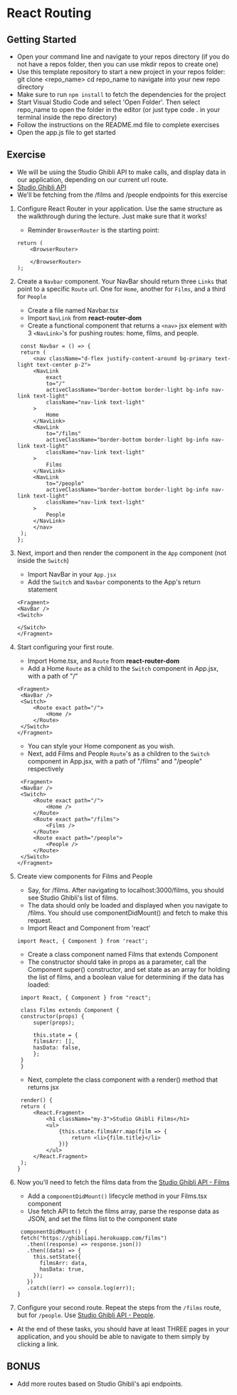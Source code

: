 # React Routing

## Getting Started

- Open your command line and navigate to your repos directory (if you do not have a repos folder, then you can use mkdir repos to create one)
- Use this template repository to start a new project in your repos folder: git clone <repo_name>
  cd repo_name to navigate into your new repo directory
- Make sure to run `npm install` to fetch the dependencies for the project
- Start Visual Studio Code and select 'Open Folder'. Then select repo_name to open the folder in the editor (or just type code . in your terminal inside the repo directory)
- Follow the instructions on the README.md file to complete exercises
- Open the app.js file to get started

## Exercise

- We will be using the Studio Ghibli API to make calls, and display data in our application, depending on our current url route.
- [Studio Ghibli API](https://ghibliapi.herokuapp.com/#section/Studio-Ghibli-API)
- We'll be fetching from the /films and /people endpoints for this exercise

1. Configure React Router in your application. Use the same structure as the walkthrough during the lecture. Just make sure that it works!

   - Reminder `BrowserRouter` is the starting point:

   ```
   return (
       <BrowserRouter>

       </BrowserRouter>
   );
   ```

2. Create a `Navbar` component. Your NavBar should return three `Links` that point to a specific `Route` url. One for `Home`, another for `Films`, and a third for `People`

   - Create a file named Navbar.tsx
   - Import `NavLink` from **react-router-dom**
   - Create a functional component that returns a `<nav>` jsx element with 3 `<NavLink>`'s for pushing routes: home, films, and people.

   ```
    const Navbar = () => {
    return (
        <nav className="d-flex justify-content-around bg-primary text-light text-center p-2">
        <NavLink
            exact
            to="/"
            activeClassName="border-bottom border-light bg-info nav-link text-light"
            className="nav-link text-light"
        >
            Home
        </NavLink>
        <NavLink
            to="/films"
            activeClassName="border-bottom border-light bg-info nav-link text-light"
            className="nav-link text-light"
        >
            Films
        </NavLink>
        <NavLink
            to="/people"
            activeClassName="border-bottom border-light bg-info nav-link text-light"
            className="nav-link text-light"
        >
            People
        </NavLink>
        </nav>
    );
   };
   ```

3. Next, import and then render the component in the `App` component (not inside the `Switch`)

   - Import NavBar in your `App.jsx`
   - Add the `Switch` and `Navbar` components to the App's return statement

   ```
   <Fragment>
   <NavBar />
   <Switch>

   </Switch>
   </Fragment>
   ```

4. Start configuring your first route.

   - Import Home.tsx, and `Route` from **react-router-dom**
   - Add a Home `Route` as a child to the `Switch` component in App.jsx, with a path of "/"

   ```
   <Fragment>
    <NavBar />
    <Switch>
        <Route exact path="/">
            <Home />
        </Route>
    </Switch>
   </Fragment>
   ```

   - You can style your Home component as you wish.
   - Next, add Films and People `Route`'s as a children to the `Switch` component in App.jsx, with a path of "/films" and "/people" respectively

   ```
    <Fragment>
    <NavBar />
    <Switch>
        <Route exact path="/">
            <Home />
        </Route>
        <Route exact path="/films">
            <Films />
        </Route>
        <Route exact path="/people">
            <People />
        </Route>
    </Switch>
   </Fragment>
   ```

5. Create view components for Films and People

   - Say, for /films. After navigating to localhost:3000/films, you should see Studio Ghibli's list of films.
   - The data should only be loaded and displayed when you navigate to /films. You should use componentDidMount() and fetch to make this request.
   - Import React and Component from 'react'

   `import React, { Component } from 'react';`

   - Create a class component named Films that extends Component
   - The constructor should take in props as a parameter, call the Component super() constructor, and set state as an array for holding the list of films, and a boolean value for determining if the data has loaded:

   ```
    import React, { Component } from "react";

    class Films extends Component {
    constructor(props) {
        super(props);

        this.state = {
        filmsArr: [],
        hasData: false,
        };
    }
    }
   ```

   - Next, complete the class component with a render() method that returns jsx

   ```
    render() {
    return (
        <React.Fragment>
            <h1 className="my-3">Studio Ghibli Films</h1>
            <ul>
                {this.state.filmsArr.map(film => {
                    return <li>{film.title}</li>
                })}
            </ul>
        </React.Fragment>
    );
   }
   ```

6. Now you'll need to fetch the films data from the [Studio Ghibli API - Films](https://ghibliapi.herokuapp.com/films)

   - Add a `componentDidMount()` lifecycle method in your Films.tsx component
   - Use fetch API to fetch the films array, parse the response data as JSON, and set the films list to the component state

   ```
    componentDidMount() {
    fetch("https://ghibliapi.herokuapp.com/films")
      .then((response) => response.json())
      .then((data) => {
        this.setState({
          filmsArr: data,
          hasData: true,
        });
      })
      .catch((err) => console.log(err));
   }
   ```

7. Configure your second route. Repeat the steps from the `/films` route, but for `/people`. Use [Studio Ghibli API - People](https://ghibliapi.herokuapp.com/people).

- At the end of these tasks, you should have at least THREE pages in your application, and you should be able to navigate to them simply by clicking a link.

## BONUS

- Add more routes based on Studio Ghibli's api endpoints.
